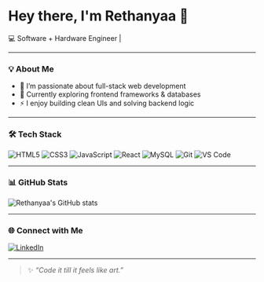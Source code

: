 # Hey there, I'm Rethanyaa 👋

💻 Software + Hardware Engineer | 

---

### 💡 About Me
- 🔭 I’m passionate about full-stack web development
- 🌱 Currently exploring frontend frameworks & databases
- ⚡ I enjoy building clean UIs and solving backend logic

---

### 🛠️ Tech Stack

![HTML5](https://img.shields.io/badge/HTML5-E34F26?style=flat&logo=html5&logoColor=white)
![CSS3](https://img.shields.io/badge/CSS3-1572B6?style=flat&logo=css3&logoColor=white)
![JavaScript](https://img.shields.io/badge/JavaScript-F7DF1E?style=flat&logo=javascript&logoColor=black)
![React](https://img.shields.io/badge/React-20232A?style=flat&logo=react&logoColor=61DAFB)
![MySQL](https://img.shields.io/badge/MySQL-4479A1?style=flat&logo=mysql&logoColor=white)
![Git](https://img.shields.io/badge/Git-F05032?style=flat&logo=git&logoColor=white)
![VS Code](https://img.shields.io/badge/VS%20Code-007ACC?style=flat&logo=visual-studio-code&logoColor=white)

---

### 📊 GitHub Stats

![Rethanyaa's GitHub stats](https://github-readme-stats.vercel.app/api?username=rethanyaaSV&show_icons=true&theme=tokyonight)

---

### 🌐 Connect with Me

[![LinkedIn](https://img.shields.io/badge/LinkedIn-blue?logo=linkedin&logoColor=white)](https://linkedin.com/in/yourprofile)


---

> ✨ _“Code it till it feels like art.”_
